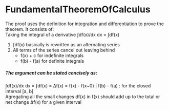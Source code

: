# FundamentalTheoremOfCalculus
The proof uses the definition for integration and differentiation to prove the theorem.
It consists of:  
Taking the integral of a derivative ∫df(x)/dx dx = ∫df(x)
1. ∫df(x) basically is rewritten as an alternating series
2. All terms of the series cancel out leaving behind
    - f(x) + c for indefinite integrals
    - f(b) - f(a) for definite integrals
##### The argument can be stated concisely as:
∫df(x)/dx dx = ∫df(x) = Δf(x) = f(x) - f(x~0) |  f(b) - f(a) : for the closed interval [a, b]  
Agregating all the small changes df(x) in f(x) should add up to the total or net change Δf(x) for a given interval
